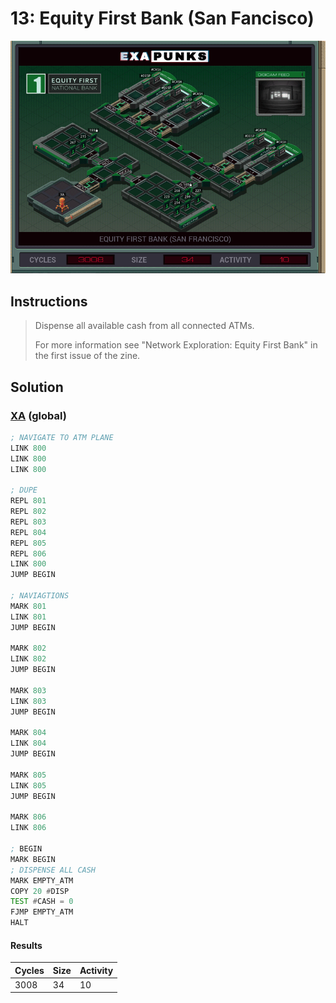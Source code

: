 # 13: Equity First Bank (San Fancisco)

<div align="center"><img src="EXAPUNKS - Equity First Bank (3008, 34, 10, 2022-12-10-23-51-16).gif" /></div>

## Instructions
> Dispense all available cash from all connected ATMs.
> 
> For more information see "Network Exploration: Equity First Bank" in the first issue of the zine.

## Solution

### [XA](XA.exa) (global)
```asm
; NAVIGATE TO ATM PLANE
LINK 800
LINK 800
LINK 800

; DUPE
REPL 801
REPL 802
REPL 803
REPL 804
REPL 805
REPL 806
LINK 800
JUMP BEGIN

; NAVIAGTIONS
MARK 801
LINK 801
JUMP BEGIN

MARK 802
LINK 802
JUMP BEGIN

MARK 803
LINK 803
JUMP BEGIN

MARK 804
LINK 804
JUMP BEGIN

MARK 805
LINK 805
JUMP BEGIN

MARK 806
LINK 806

; BEGIN
MARK BEGIN
; DISPENSE ALL CASH
MARK EMPTY_ATM
COPY 20 #DISP
TEST #CASH = 0
FJMP EMPTY_ATM
HALT
```

#### Results
| Cycles | Size | Activity |
|--------|------|----------|
| 3008   | 34   | 10       |
